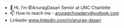 - 👋 Hi, I’m @AnuragDasari Senior at UNC Charlotte
- 📫 How to reach me - anuragchowdary@outlook.com 
- Linkedin www.linkedin.com/in/anurag-dasari

<!---
AnuragDasari/AnuragDasari is a ✨ special ✨ repository because its `README.md` (this file) appears on your GitHub profile.
You can click the Preview link to take a look at your changes.
--->
